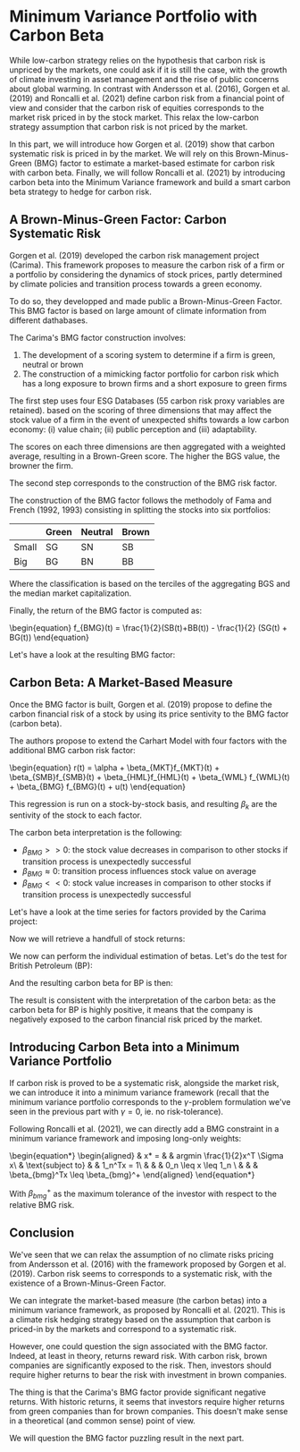 # Minimum Variance Portfolio with Carbon Beta

While low-carbon strategy relies on the hypothesis that carbon risk is unpriced by the markets, one could ask if it is still the case, with the growth of climate investing in asset management and the rise of public concerns about global warming. In contrast with Andersson et al. (2016), Gorgen et al. (2019) and Roncalli et al. (2021) define carbon risk from a financial point of view and consider that the carbon risk of equities corresponds to the market risk priced in by the stock market. This relax the low-carbon strategy assumption that carbon risk is not priced by the market.

In this part, we will introduce how Gorgen et al. (2019) show that carbon systematic risk is priced in by the market. We will rely on this Brown-Minus-Green (BMG) factor to estimate a market-based estimate for carbon risk with carbon beta. Finally, we will follow Roncalli et al. (2021) by introducing carbon beta into the Minimum Variance framework and build a smart carbon beta strategy to hedge for carbon risk.

## A Brown-Minus-Green Factor: Carbon Systematic Risk

Gorgen et al. (2019) developed the carbon risk management project (Carima). This framework proposes to measure the carbon risk of a firm or a portfolio by considering the dynamics of stock prices, partly determined by climate policies and transition process towards a green economy.

To do so, they developped and made public a Brown-Minus-Green Factor. This BMG factor is based on large amount of climate information from different dathabases.

The Carima's BMG factor construction involves:
1. The development of a scoring system to determine if a firm is green, neutral or brown
2. The construction of a mimicking factor portfolio for carbon risk which has a long exposure to brown firms and a short exposure to green firms

The first step uses four ESG Databases (55 carbon risk proxy variables are retained). based on the scoring of three dimensions that may affect the stock value of a firm in the event of unexpected shifts towards a low carbon economy: (i) value chain; (ii) public perception and (iii) adaptability.

The scores on each three dimensions are then aggregated with a weighted average, resulting in a Brown-Green score. The higher the BGS value, the browner the firm.

The second step corresponds to the construction of the BMG risk factor. 

The construction of the BMG factor follows the methodoly of Fama and French (1992, 1993) consisting in splitting the stocks into six portfolios:

|   | Green  | Neutral  | Brown  |  
|---|---|---|---|
|  Small | SG  | SN  | SB  | 
| Big  |  BG | BN  | BB  |

Where the classification is based on the terciles of the aggregating BGS and the median market capitalization. 

Finally, the return of the BMG factor is computed as:

\begin{equation}
f_{BMG}(t) = \frac{1}{2}(SB(t)+BB(t)) - \frac{1}{2} (SG(t) + BG(t))
\end{equation}

Let's have a look at the resulting BMG factor:

## Carbon Beta: A Market-Based Measure

Once the BMG factor is built, Gorgen et al. (2019) propose to define the carbon financial risk of a stock by using its price sentivity to the BMG factor (carbon beta).

The authors propose to extend the Carhart Model with four factors with the additional BMG carbon risk factor:

\begin{equation}
r(t) = \alpha + \beta_{MKT}f_{MKT}(t) + \beta_{SMB}f_{SMB}(t) + \beta_{HML}f_{HML}(t) + \beta_{WML} f_{WML}(t) + \beta_{BMG} f_{BMG}(t) + u(t)
\end{equation} 

This regression is run on a stock-by-stock basis, and resulting $\beta_k$ are the sentivity of the stock to each factor.

The carbon beta interpretation is the following:

- $\beta_{BMG} >> 0$: the stock value decreases in comparison to other stocks if transition process is unexpectedly successful
- $\beta_{BMG} \approx 0$: transition process influences stock value on average
- $\beta_{BMG} << 0$: stock value increases in comparison to other stocks if transition process is unexpectedly successful

Let's have a look at the time series for factors provided by the Carima project:

Now we will retrieve a handfull of stock returns:


We now can perform the individual estimation of betas. Let's do the test for British Petroleum (BP):

And the resulting carbon beta for BP is then:

The result is consistent with the interpretation of the carbon beta: as the carbon beta for BP is highly positive, it means that the company is negatively exposed to the carbon financial risk priced by the market.

## Introducing Carbon Beta into a Minimum Variance Portfolio

If carbon risk is proved to be a systematic risk, alongside the market risk, we can introduce it into a minimum variance framework (recall that the minimum variance portfolio corresponds to the $\gamma$-problem formulation we've seen in the previous part with $\gamma = 0$, ie. no risk-tolerance).

Following Roncalli et al. (2021), we can directly add a BMG constraint in a minimum variance framework and imposing long-only weights:

\begin{equation*}
\begin{aligned}
& x* = 
& & argmin \frac{1}{2}x^T \Sigma x\\
& \text{subject to}
& & 1_n^Tx = 1\\
& & &  0_n \leq x \leq 1_n \\
& & & \beta_{bmg}^Tx \leq \beta_{bmg}^+
\end{aligned}
\end{equation*}

With $\beta_{bmg}^+$ as the maximum tolerance of the investor with respect to the relative BMG risk. 

## Conclusion

We've seen that we can relax the assumption of no climate risks pricing from Andersson et al. (2016) with the framework proposed by Gorgen et al. (2019). Carbon risk seems to corresponds to a systematic risk, with the existence of a Brown-Minus-Green Factor. 

We can integrate the market-based measure (the carbon betas) into a minimum variance framework, as proposed by Roncalli et al. (2021). This is a climate risk hedging strategy based on the assumption that carbon is priced-in by the markets and correspond to a systematic risk. 

However, one could question the sign associated with the BMG factor. Indeed, at least in theory, returns reward risk. With carbon risk, brown companies are significantly exposed to the risk. Then, investors should require higher returns to bear the risk with investment in brown companies. 

The thing is that the Carima's BMG factor provide significant negative returns. With historic returns, it seems that investors require higher returns from green companies than for brown companies. This doesn't make sense in a theoretical (and common sense) point of view. 

We will question the BMG factor puzzling result in the next part.